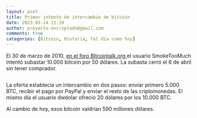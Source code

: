```yaml
---
layout: post
title: Primer intento de intercambio de bitcoin
date: 2023-03-14 21:19
author: proyecto.encriptado@gmail.com
comments: true
categories: [Bitcoin, Historia, Tal día como hoy]
---
```

<!-- wp:paragraph {"style":{"elements":{"link":{"color":{"text":"#0745e3"}}}}} -->
<p class="has-link-color">El 30 de marzo de 2010, <a href="https://bitcointalk.org/index.php?topic=92.0">en el foro Bitcointalk.org </a>el usuario SmokeTooMuch intentó subastar 10.000 bitcoin por 50 dólares. La subasta cerró el 6 de abril sin tener comprador.</p>
<!-- /wp:paragraph -->

<!-- wp:image {"id":616,"sizeSlug":"large","linkDestination":"none"} -->
<figure class="wp-block-image size-large"><img src="https://proyectobitcoin.com/wp-content/uploads/2023/03/30-de-marzo-1024x467.png" alt="" class="wp-image-616"/></figure>
<!-- /wp:image -->

<!-- wp:paragraph -->
<p>La oferta establecía un intercambio en dos pasos: enviar primero 5.000 BTC, recibir el pago por PayPal y enviar el resto de las criptomonedas. El mismo día el usuario dwdolar ofreció 20 dólares por los 10.000 BTC. </p>
<!-- /wp:paragraph -->

<!-- wp:paragraph -->
<p>Al cambio de hoy, esos bitcoin valdrían 590 millones dólares.</p>
<!-- /wp:paragraph -->
